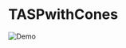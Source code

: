 # TASPwithCones
![Demo](https://github.com/tai-kuen/TASPwithCones/blob/main/assets/2024-10-16%200445.gif)
